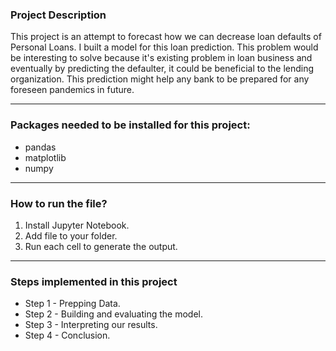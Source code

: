 ### Project Description
  This project is an attempt to forecast how we can decrease loan defaults of Personal Loans. I built a model for this loan prediction. This problem would be interesting to solve because it's existing problem in loan business and eventually by predicting the defaulter, it could be beneficial to the lending organization. This prediction might help any bank to be prepared for any foreseen pandemics in future.

---

### Packages needed to be installed for this project:
- pandas
- matplotlib
- numpy

---

### How to run the file?
1. Install Jupyter Notebook.
2. Add file to your folder.
3. Run each cell to generate the output.

---

### Steps implemented in this project
- Step 1 - Prepping Data.
- Step 2 - Building and evaluating the model.
- Step 3 - Interpreting our results.
- Step 4 - Conclusion.

